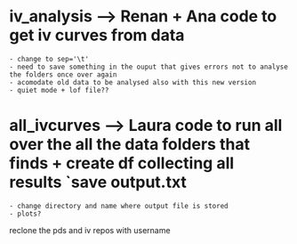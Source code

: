 # iv_analysis --> Renan + Ana code to get iv curves from data
    - change to sep='\t'
    - need to save something in the ouput that gives errors not to analyse the folders once over again
    - acomodate old data to be analysed also with this new version
    - quiet mode + lof file??

# all_ivcurves --> Laura code to run all over the all the data folders that finds + create df collecting all results `save output.txt
    - change directory and name where output file is stored
    - plots?

reclone the pds and iv repos with username
